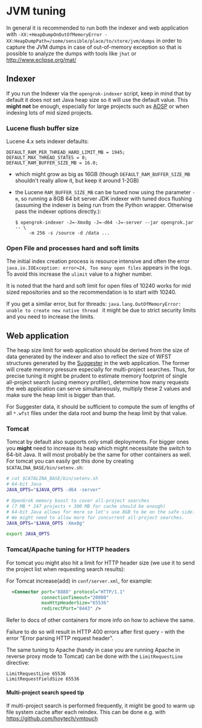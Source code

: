 # JVM tuning

In general it is recommended to run both the indexer and web application with `-XX:+HeapDumpOnOutOfMemoryError -XX:HeapDumpPath=/some/sensible/place/to/store/jvm/dumps` in order to capture the JVM dumps in case of out-of-memory exception so that is possible to analyze the dumps with tools like `jhat` or http://www.eclipse.org/mat/

## Indexer

If you run the Indexer via the `opengrok-indexer` script, keep in mind that by default it does not set Java heap size so it will use the default value.
This **might not** be enough, especially for large projects such as [AOSP](https://en.wikipedia.org/wiki/AOSP) or when indexing lots of mid sized projects.

### Lucene flush buffer size

Lucene 4.x sets indexer defaults:

```
DEFAULT_RAM_PER_THREAD_HARD_LIMIT_MB = 1945;
DEFAULT_MAX_THREAD_STATES = 8;
DEFAULT_RAM_BUFFER_SIZE_MB = 16.0;
```

* which might grow as big as 16GB (though `DEFAULT_RAM_BUFFER_SIZE_MB` shouldn't
 really allow it, but keep it around 1-2GB)

* the Lucene `RAM_BUFFER_SIZE_MB` can be tuned now using the parameter `-m`, so
running a 8GB 64 bit server JDK indexer with tuned docs flushing (assuming the indexer is being run from the Python wrapper. Otherwise pass the indexer options directly.):

  ```shell
  $ opengrok-indexer -J=-Xmx8g -J=-d64 -J=-server --jar opengrok.jar -- \
       -m 256 -s /source -d /data ...
  ```

### Open File and processes hard and soft limits

The initial index creation process is resource intensive and often the error
`java.io.IOException: error=24, Too many open files` appears in the logs. To
avoid this increase the `ulimit` value to a higher number.

It is noted that the hard and soft limit for open files of 10240 works for mid
sized repositories and so the recommendation is to start with 10240.

If you get a similar error, but for threads:
`java.lang.OutOfMemoryError: unable to create new native thread `
it might be due to strict security limits and you need to increase the limits.


## Web application

The heap size limit for web application should be derived from the size of data generated by the indexer and also to reflect the size of WFST structures generated by the [Suggester](/oracle/opengrok/wiki/Suggester) in the web application. The former will create memory pressure especially for multi-project searches. Thus, for precise tuning it might be prudent to estimate memory footprint of single all-project search (using memory profiler), determine how many requests the web application can serve simultaneously, multiply these 2 values and make sure the heap limit is bigger than that.

For Suggester data, it should be sufficient to compute the sum of lengths of all `*.wfst` files under the data root and bump the heap limit by that value.

### Tomcat 

Tomcat by default also supports only small deployments. For bigger ones you
**might** need to increase its heap which might necessitate the switch to 64-bit
Java. It will most probably be the same for other containers as well.
For tomcat you can easily get this done by creating `$CATALINA_BASE/bin/setenv.sh`:

```bash
# cat $CATALINA_BASE/bin/setenv.sh
# 64-bit Java
JAVA_OPTS="$JAVA_OPTS -d64 -server"

# OpenGrok memory boost to cover all-project searches
# (7 MB * 247 projects + 300 MB for cache should be enough)
# 64-bit Java allows for more so let's use 8GB to be on the safe side.
# We might need to allow more for concurrent all-project searches.
JAVA_OPTS="$JAVA_OPTS -Xmx8g"

export JAVA_OPTS
```

### Tomcat/Apache tuning for HTTP headers

For tomcat you might also hit a limit for HTTP header size (we use it to send
the project list when requesting search results):

For Tomcat increase(add) in `conf/server.xml`, for example:

  ```xml
    <Connector port="8888" protocol="HTTP/1.1"
               connectionTimeout="20000"
               maxHttpHeaderSize="65536"
               redirectPort="8443" />
  ```

Refer to docs of other containers for more info on how to achieve the same.

Failure to do so will result in HTTP 400 errors after first query - with the error "Error parsing HTTP request header".

The same tuning to Apache (handy in case you are running Apache in reverse proxy mode to Tomcat) can be done with the `LimitRequestLine` directive:

```
LimitRequestLine 65536
LimitRequestFieldSize 65536
```

#### Multi-project search speed tip

If multi-project search is performed frequently, it might be good to warm
up file system cache after each reindex. This can be done e.g. with
<https://github.com/hoytech/vmtouch>